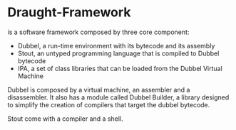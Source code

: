 # Draught-Framework
is a software framework composed by three core component:
+ Dubbel, a run-time environment with its bytecode and its assembly
+ Stout, an untyped programming language that is compiled to Dubbel bytecode
+ IPA, a set of class libraries that can be loaded from the Dubbel Virtual Machine

Dubbel is composed by a virtual machine, an assembler and a disassembler.
It also has a module called Dubbel Builder, a library designed to simplify the creation of compilers that target the dubbel bytecode.

Stout come with a compiler and a shell.